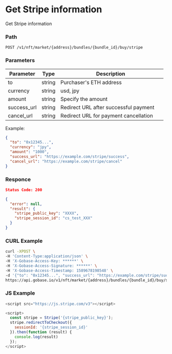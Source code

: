 # Get Stripe information

Get Stripe information

### Path
```
POST /v1/nft/market/{address}/bundles/{bundle_id}/buy/stripe
```

### Parameters

|  Parameter   |  Type            | Description                             |
| ------------ | ---------------- | --------------------------------------- |
|  to          |  string          | Purchaser's ETH address                 |
|  currency    |  string          | usd, jpy                                |
|  amount      |  string          | Specify the amount                      |
|  success_url |  string          | Redirect URL after successful payment 　|
|  cancel_url  |  string          | Redirect URL for payment cancellation   |

Example:
```json
{
  "to": "0x12345...",
  "currency": "jpy",
  "amount": "1000",
  "success_url": "https://example.com/stripe/success",
  "cancel_url": "https://example.com/stripe/cancel"
}
```

### Responce
```json
Status Code: 200

{
  "error": null,
  "result": {
    "stripe_public_key": "XXXX",
    "stripe_session_id": "cs_test_XXX"
  }
}
```

### CURL Example
```bash
curl -XPOST \
-H 'Content-Type:application/json' \
-H 'X-Gobase-Access-Key: ******' \
-H 'X-Gobase-Access-Signature: ******' \
-H 'X-Gobase-Access-Timestamp: 1589678198548' \
-d '{"to": "0x12345...", "success_url": "https://example.com/stripe/success", "cancel_url": "https://example.com/stripe/cancel"}' \
https://api.gobase.io/v1/nft/market/{address}/bundles/{bundle_id}/buy/stripe
```

### JS Example
```js
<script src="https://js.stripe.com/v3"></script>

<script>
  const stripe = Stripe('{stripe_public_key}');
  stripe.redirectToCheckout({
    sessionId: '{stripe_session_id}'
  }).then(function (result) {
    console.log(result)
  });
</script>
```

